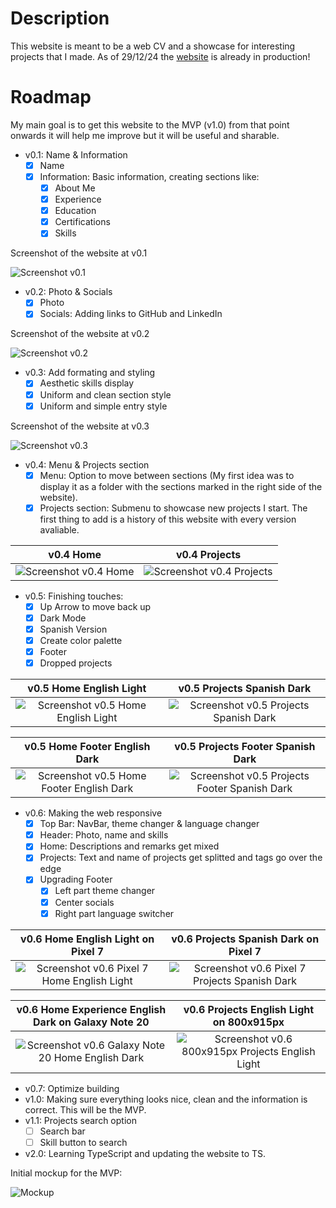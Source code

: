 # Description
This website is meant to be a web CV and a showcase for interesting projects that I made. As of 29/12/24 the [website](https://isimatosbe.es/) is already in production!

# Roadmap
My main goal is to get this website to the MVP (v1.0) from that point onwards it will help me improve but it will be useful and sharable.

- v0.1: Name & Information
    - [x] Name
    - [x] Information: Basic information, creating sections like:
        - [x] About Me
        - [x] Experience
        - [x] Education
        - [x] Certifications
        - [x] Skills

Screenshot of the website at v0.1 

![Screenshot v0.1](/src/imgs/history/v0.1.png)
- v0.2: Photo & Socials
    - [x] Photo
    - [x] Socials: Adding links to GitHub and LinkedIn

Screenshot of the website at v0.2 

![Screenshot v0.2](/src/imgs/history/v0.2.png)
- v0.3: Add formating and styling
    - [x] Aesthetic skills display
    - [x] Uniform and clean section style
    - [x] Uniform and simple entry style

Screenshot of the website at v0.3 

![Screenshot v0.3](/src/imgs/history/v0.3.png)
- v0.4: Menu & Projects section
    - [x] Menu: Option to move between sections (My first idea was to display it as a folder with the sections marked in the right side of the website).
    - [x] Projects section: Submenu to showcase new projects I start. The first thing to add is a history of this website with every version avaliable.

v0.4 Home | v0.4 Projects
:-------------------------:|:-------------------------:
![Screenshot v0.4 Home](/src/imgs/history/v0.4%20-%20Home.png) | ![Screenshot v0.4 Projects](/src/imgs/history/v0.4%20-%20Projects.png)

- v0.5: Finishing touches:
    - [x] Up Arrow to move back up
    - [x] Dark Mode
    - [x] Spanish Version
    - [x] Create color palette
    - [x] Footer
    - [x] Dropped projects

v0.5 Home English Light | v0.5 Projects Spanish Dark
:-------------------------:|:-------------------------:
![Screenshot v0.5 Home English Light](/src/imgs/history/v0.5%20-%20Home%20-%20Eng%20-%20Light.png) | ![Screenshot v0.5 Projects Spanish Dark](/src/imgs/history/v0.5%20-%20Projects%20-%20Spa%20-%20Dark.png)

v0.5 Home Footer English Dark | v0.5 Projects Footer Spanish Dark
:-------------------------:|:-------------------------:
![Screenshot v0.5 Home Footer English Dark](/src/imgs/history/v0.5%20-%20Footer%20-%20Eng%20-%20Dark.png) | ![Screenshot v0.5 Projects Footer Spanish Dark](/src/imgs/history/v0.5%20-%20Footer%20-%20Spa%20-%20Light.png)

- v0.6: Making the web responsive
    - [x] Top Bar: NavBar, theme changer & language changer
    - [x] Header: Photo, name and skills
    - [x] Home: Descriptions and remarks get mixed
    - [x] Projects: Text and name of projects get splitted and tags go over the edge
    - [x] Upgrading Footer
        - [x] Left part theme changer
        - [x] Center socials
        - [x] Right part language switcher

v0.6 Home English Light on Pixel 7 | v0.6 Projects Spanish Dark on Pixel 7
:-------------------------:|:-------------------------:
![Screenshot v0.6 Pixel 7 Home English Light](/src/imgs/history/v0.6%20-%20Pixel%207%20-%20Home%20-%20Eng%20-%20Light.jpg) | ![Screenshot v0.6 Pixel 7 Projects Spanish Dark](/src/imgs/history/v0.6%20-%20Pixel%207%20-%20Projects%20-%20Spa%20-%20Dark.jpg)

v0.6 Home Experience English Dark on Galaxy Note 20 | v0.6 Projects English Light on 800x915px
:-------------------------:|:-------------------------:
![Screenshot v0.6 Galaxy Note 20 Home English Dark](/src/imgs/history/v0.6%20-%20Galaxy%20Note%2020%20-%20Home%20-%20Eng%20-%20Dark.png) | ![Screenshot v0.6 800x915px Projects English Light](/src/imgs/history/v0.6%20-%20800x915px%20-%20Projects%20-%20Eng%20-%20Light.png)

- v0.7: Optimize building
- v1.0: Making sure everything looks nice, clean and the information is correct. This will be the MVP. 
- v1.1: Projects search option
    - [ ] Search bar
    - [ ] Skill button to search
- v2.0: Learning TypeScript and updating the website to TS.

Initial mockup for the MVP:

![Mockup](/src/imgs/history/Initial-Mockup.png)
